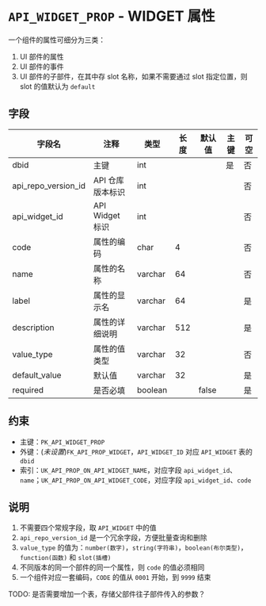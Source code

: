 # `API_WIDGET_PROP` - WIDGET 属性

一个组件的属性可细分为三类：

1. UI 部件的属性
2. UI 部件的事件
3. UI 部件的子部件，在其中存 slot 名称，如果不需要通过 slot 指定位置，则 slot 的值默认为 `default`

## 字段

| 字段名              | 注释             | 类型    | 长度 | 默认值 | 主键 | 可空 |
| ------------------- | ---------------- | ------- | ---- | ------ | ---- | ---- |
| dbid                | 主键             | int     |      |        | 是   | 否   |
| api_repo_version_id | API 仓库版本标识 | int     |      |        |      | 否   |
| api_widget_id       | API Widget 标识  | int     |      |        |      | 否   |
| code                | 属性的编码       | char    | 4    |        |      | 否   |
| name                | 属性的名称       | varchar | 64   |        |      | 否   |
| label               | 属性的显示名     | varchar | 64   |        |      | 是   |
| description         | 属性的详细说明   | varchar | 512  |        |      | 是   |
| value_type          | 属性的值类型     | varchar | 32   |        |      | 否   |
| default_value       | 默认值           | varchar | 32   |        |      | 是   |
| required            | 是否必填         | boolean |      | false  |      | 是   |

## 约束

* 主键：`PK_API_WIDGET_PROP`
* 外键：(*未设置*)`FK_API_PROP_WIDGET`，`API_WIDGET_ID` 对应 `API_WIDGET` 表的 `dbid`
* 索引：`UK_API_PROP_ON_API_WIDGET_NAME`，对应字段 `api_widget_id`、`name`；`UK_API_PROP_ON_API_WIDGET_CODE`，对应字段 `api_widget_id`、`code`

## 说明

1. 不需要四个常规字段，取 `API_WIDGET` 中的值
2. `api_repo_version_id` 是一个冗余字段，方便批量查询和删除
3. `value_type` 的值为：`number(数字)`，`string(字符串)`，`boolean(布尔类型)`，`function(函数)` 和 `slot(插槽)`
4. 不同版本的同一个部件的同一个属性，则 `code` 的值必须相同
5. 一个组件对应一套编码，`CODE` 的值从 `0001` 开始，到 `9999` 结束



TODO: 是否需要增加一个表，存储父部件往子部件传入的参数？